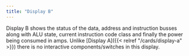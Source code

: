 ```yaml
---
title: "Display B"
---
```


Display B shows the status of the data, address and instruction busses along with ALU state, current instruction code class and finally the power being consumed in amps. Unlike [Display A]({{< relref "/cards/display-a" >}}) there is no interactive 
components/switches in this display.
